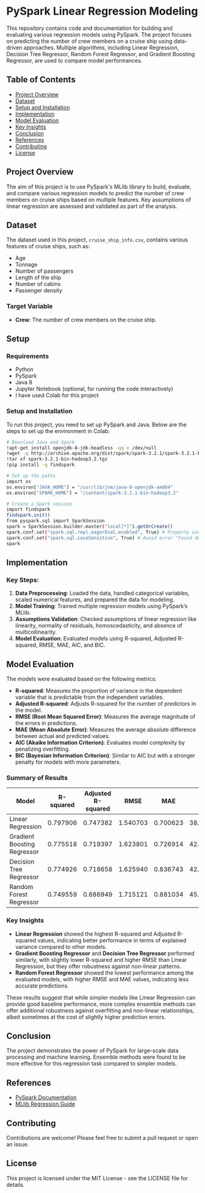# PySpark Linear Regression Modeling

This repository contains code and documentation for building and evaluating various regression models using PySpark. The project focuses on predicting the number of crew members on a cruise ship using data-driven approaches. Multiple algorithms, including Linear Regression, Decision Tree Regressor, Random Forest Regressor, and Gradient Boosting Regressor, are used to compare model performances.

## Table of Contents
- [Project Overview](#project-overview)
- [Dataset](#dataset)
- [Setup and Installation](#setup)
- [Implementation](#implementation)
- [Model Evaluation](#model-evaluation)
- [Key Insights](#key-insights)
- [Conclusion](#conclusion)
- [References](#references)
- [Contributing](#contributing)
- [License](#license)

## Project Overview

The aim of this project is to use PySpark's MLlib library to build, evaluate, and compare various regression models to predict the number of crew members on cruise ships based on multiple features. Key assumptions of linear regression are assessed and validated as part of the analysis.

## Dataset

The dataset used in this project, `cruise_ship_info.csv`, contains various features of cruise ships, such as:
- Age
- Tonnage
- Number of passengers
- Length of the ship
- Number of cabins
- Passenger density

### Target Variable
- **Crew**: The number of crew members on the cruise ship.

## Setup

### Requirements
- Python
- PySpark
- Java 8
- Jupyter Notebook (optional, for running the code interactively)
- I have used Colab for this project

### Setup and Installation
To run this project, you need to set up PySpark and Java. Below are the steps to set up the environment in Colab:

```bash
# Download Java and Spark
!apt-get install openjdk-8-jdk-headless -qq > /dev/null
!wget -q http://archive.apache.org/dist/spark/spark-3.2.1/spark-3.2.1-bin-hadoop3.2.tgz
!tar xf spark-3.2.1-bin-hadoop3.2.tgz
!pip install -q findspark

# Set up the paths
import os
os.environ["JAVA_HOME"] = "/usr/lib/jvm/java-8-openjdk-amd64"
os.environ["SPARK_HOME"] = "/content/spark-3.2.1-bin-hadoop3.2"

# Create a Spark session
import findspark
findspark.init()
from pyspark.sql import SparkSession
spark = SparkSession.builder.master("local[*]").getOrCreate()
spark.conf.set("spark.sql.repl.eagerEval.enabled", True) # Property used to format output tables better
spark.conf.set("spark.sql.caseSensitive", True) # Avoid error "Found duplicate column(s) in the data schema"
spark

```

## Implementation

### Key Steps:
1. **Data Preprocessing**: Loaded the data, handled categorical variables, scaled numerical features, and prepared the data for modeling.
2. **Model Training**: Trained multiple regression models using PySpark’s MLlib.
3. **Assumptions Validation**: Checked assumptions of linear regression like linearity, normality of residuals, homoscedasticity, and absence of multicollinearity.
4. **Model Evaluation**: Evaluated models using R-squared, Adjusted R-squared, RMSE, MAE, AIC, and BIC.

## Model Evaluation

The models were evaluated based on the following metrics:

- **R-squared**: Measures the proportion of variance in the dependent variable that is predictable from the independent variables.
- **Adjusted R-squared**: Adjusts R-squared for the number of predictors in the model.
- **RMSE (Root Mean Squared Error)**: Measures the average magnitude of the errors in predictions.
- **MAE (Mean Absolute Error)**: Measures the average absolute difference between actual and predicted values.
- **AIC (Akaike Information Criterion)**: Evaluates model complexity by penalizing overfitting.
- **BIC (Bayesian Information Criterion)**: Similar to AIC but with a stronger penalty for models with more parameters.

### Summary of Results

| Model                       | R-squared | Adjusted R-squared | RMSE     | MAE     | AIC       | BIC       |
|-----------------------------|-----------|--------------------|----------|---------|-----------|-----------|
| Linear Regression           | 0.797906  | 0.747382           | 1.540703 | 0.700623| 38.798822 | 47.402745 |
| Gradient Boosting Regressor | 0.775518  | 0.719397           | 1.623801 | 0.726914| 42.055727 | 50.659650 |
| Decision Tree Regressor     | 0.774926  | 0.718658           | 1.625940 | 0.836743| 42.137355 | 50.741278 |
| Random Forest Regressor     | 0.749559  | 0.686949           | 1.715121 | 0.881034| 45.447983 | 54.051906 |

### Key Insights

- **Linear Regression** showed the highest R-squared and Adjusted R-squared values, indicating better performance in terms of explained variance compared to other models.
- **Gradient Boosting Regressor** and **Decision Tree Regressor** performed similarly, with slightly lower R-squared and higher RMSE than Linear Regression, but they offer robustness against non-linear patterns.
- **Random Forest Regressor** showed the lowest performance among the evaluated models, with higher RMSE and MAE values, indicating less accurate predictions.

These results suggest that while simpler models like Linear Regression can provide good baseline performance, more complex ensemble methods can offer additional robustness against overfitting and non-linear relationships, albeit sometimes at the cost of slightly higher prediction errors.

## Conclusion

The project demonstrates the power of PySpark for large-scale data processing and machine learning. Ensemble methods were found to be more effective for this regression task compared to simpler models.

## References
- [PySpark Documentation](https://spark.apache.org/docs/latest/api/python/)
- [MLlib Regression Guide](https://spark.apache.org/docs/latest/ml-classification-regression.html)

## Contributing
Contributions are welcome! Please feel free to submit a pull request or open an issue.

## License
This project is licensed under the MIT License - see the LICENSE file for details.
